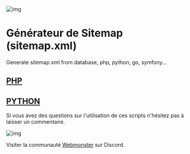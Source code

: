 ![img](https://jobboard.webmonster.tech/assets/images/webmonster/logo-dark@2x.png)

# Générateur de Sitemap (sitemap.xml)

Generate sitemap.xml from database, php, python, go, symfony...

## [PHP](php/)
## [PYTHON](python/)

Si vous avez des questions sur l'utilisation de ces scripts n'hésitez pas à laisser un commentaire.

![img](https://jobboard.webmonster.tech/assets/images/webmonster/logo-dark.png)

Visiter la communauté [Webmonster](https://discord.gg/XU4g5WfH4R) sur Discord.
